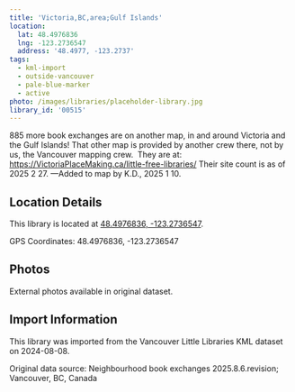 ```yaml
---
title: 'Victoria,BC,area;Gulf Islands'
location:
  lat: 48.4976836
  lng: -123.2736547
  address: '48.4977, -123.2737'
tags:
  - kml-import
  - outside-vancouver
  - pale-blue-marker
  - active
photo: /images/libraries/placeholder-library.jpg
library_id: '00515'
---
```

885 more book exchanges are on another map, in and around Victoria and the Gulf Islands!
That other map is provided by another crew there, not by us, the Vancouver mapping crew.  
They are at: 
https://VictoriaPlaceMaking.ca/little-free-libraries/
Their site count is as of 2025 2 27.
—Added to map by K.D., 2025 1 10.

 

## Location Details

This library is located at [48.4976836, -123.2736547](https://www.google.com/maps?q=48.4976836,-123.2736547).

GPS Coordinates: 48.4976836, -123.2736547

## Photos

External photos available in original dataset.

## Import Information

This library was imported from the Vancouver Little Libraries KML dataset on 2024-08-08.

Original data source: Neighbourhood book exchanges 2025.8.6.revision; Vancouver, BC, Canada
